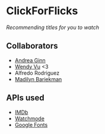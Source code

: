 # ClickForFlicks
*Recommending titles for you to watch*

## Collaborators
* [Andrea Ginn](https://github.com/andreaginn)
* [Wendy Vu](https://github.com/chewytaro) <3
* Alfredo Rodriguez
* [Madilyn Bariekman](https://github.com/mcbariekman)

## APIs used
* [IMDb](https://imdb-api.com/api)
* [Watchmode](https://api.watchmode.com/)
* [Google Fonts](https://developers.google.com/fonts/docs/developer_api#APIKey)

